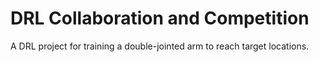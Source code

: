 # DRL Collaboration and Competition

A DRL project for training a double-jointed arm to reach target locations.
